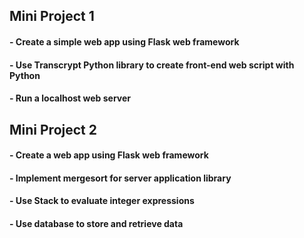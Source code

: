 ## Mini Project 1

#### - Create a simple web app using Flask web framework
#### - Use Transcrypt Python library to create front-end web script with Python
#### - Run a localhost web server


## Mini Project 2

#### - Create a web app using Flask web framework
#### - Implement mergesort for server application library
#### - Use Stack to evaluate integer expressions
#### - Use database to store and retrieve data

